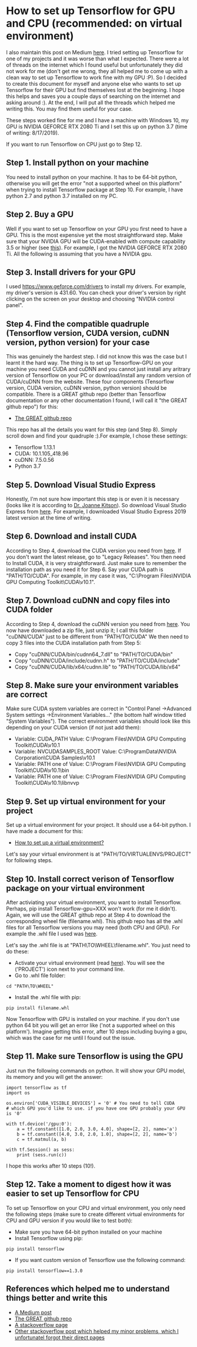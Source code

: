 # How to set up Tensorflow for GPU and CPU (recommended: on virtual environment)
I also maintain this post on Medium [here](https://medium.com/@salixabb/how-to-set-up-tensorflow-for-gpu-and-cpu-on-windows-10-recommended-on-virtual-environment-4fd937944674). I tried setting up Tensorflow for one of my projects and it was worse than what I expected. There were a lot of threads on the internet which I found useful but unfortunately they did not work for me (don't get me wrong, they all helped me to come up with a clean way to set up Tensorflow to work fine with my GPU :P). So I decided to create this document for myself and anyone else who wants to set up Tensorflow for their GPU but find themselves lost at the beginning. I hope this helps and saves you a couple days of searching on the internet and asking around :). At the end, I will put all the threads which helped me writing this. You may find them useful for your case.

These steps worked fine for me and I have a machine with Windows 10, my GPU is NVIDIA GEFORCE RTX 2080 Ti and I set this up on python 3.7 (time of writing: 8/17/2019). 

If you want to run Tensorflow on CPU just go to Step 12.

## Step 1. Install python on your machine 
You need to install python on your machine. It has to be 64-bit python, otherwise you will get the error "not a supported wheel on this platform" when trying to install Tensorflow package at Step 10. For example, I have python 2.7 and python 3.7 installed on my PC.

## Step 2. Buy a GPU
Well if you want to set up Tensorflow on your GPU you first need to have a GPU. This is the most expensive yet the most straightforward step. Make sure that your NVIDIA GPU will be CUDA-enabled with compute capability 3.5 or higher (see [this](https://developer.nvidia.com/cuda-gpus)). For example, I got the NVIDIA GEFORCE RTX 2080 Ti. All the following is assuming that you have a NVIDIA gpu.

## Step 3. Install drivers for your GPU
I used https://www.geforce.com/drivers to install my drivers. For example, my driver's version is 431.60. You can check your driver's version by right clicking on the screen on your desktop and choosing "NVIDIA control panel".

## Step 4. Find the compatible quadruple (Tensorflow version, CUDA version, cuDNN version, python version) for your case
This was genuinely the hardest step. I did not know this was the case but I learnt it the hard way. The thing is to set up Tensorflow-GPU on your machine you need CUDA and cuDNN and you cannot just install any aritrary version of Tensorflow on your PC or download/install any random version of CUDA/cuDNN from the website. These four components (Tensorflow version, CUDA version, cuDNN version, python version) should be compatible. There is a GREAT github repo (better than Tensorflow documentation or any other documentation I found, I will call it "the GREAT github repo") for this:
* [The GREAT github repo](https://github.com/fo40225/Tensorflow-windows-wheel)

This repo has all the details you want for this step (and Step 8). Simply scroll down and find your quadruple :).For example, I chose these settings:

* Tensorflow 1.13.1
* CUDA: 10.1.105_418.96
* cuDNN: 7.5.0.56
* Python 3.7

## Step 5. Download Visual Studio Express
Honestly, I'm not sure how important this step is or even it is necessary (looks like it is according to [Dr. Joanne Kitson](https://towardsdatascience.com/installing-Tensorflow-with-cuda-cudnn-and-gpu-support-on-windows-10-60693e46e781)). So download Visual Studio Express from [here](https://visualstudio.microsoft.com/vs/express/). For example, I downloaded Visual Studio Express 2019 latest version at the time of writing.

## Step 6. Download and install CUDA
According to Step 4, download the CUDA version you need from [here](https://developer.nvidia.com/cuda-downloads). If you don't want the latest release, go to "Legacy Releases". You then need to Install CUDA, it is very straightforward. Just make sure to remember the installation path as you need it for Step 6. Say your CUDA path is "PATH/TO/CUDA". For example, in my case it was, "C:\Program Files\NVIDIA GPU Computing Toolkit\CUDA\v10.1".

## Step 7. Download cuDNN and copy files into CUDA folder
According to Step 4, download the cuDNN version you need from [here](https://developer.nvidia.com/cudnn). You now have downloaded a zip file, just unzip it; I call this folder "cuDNN/CUDA" just to be different from "PATH/TO/CUDA" We then need to copy 3 files into the CUDA installation path from Step 5:

* Copy "cuDNN/CUDA/bin/cudnn64_7.dll" to "PATH/TO/CUDA/bin"
* Copy "cuDNN/CUDA/include/cudnn.h" to "PATH/TO/CUDA/include"
* Copy "cuDNN/CUDA/lib/x64/cudnn.lib" to "PATH/TO/CUDA/lib/x64"

## Step 8. Make sure your environment variables are correct
Make sure CUDA system variables are correct in "Control Panel ->Advanced System settings ->Environment Variables..." (the bottom half window titled "System Variables"). The correct environment variables should look like this depending on your CUDA version (if not just add them):

* Variable: CUDA_PATH   Value:  C:\Program Files\NVIDIA GPU Computing Toolkit\CUDA\v10.1
* Variable: NVCUDASAMPLES_ROOT   Value:  C:\ProgramData\NVIDIA Corporation\CUDA Samples\v10.1
* Variable: PATH   one of Value:  C:\Program Files\NVIDIA GPU Computing Toolkit\CUDA\v10.1\bin
* Variable: PATH   one of Value:  C:\Program Files\NVIDIA GPU Computing Toolkit\CUDA\v10.1\libnvvp

## Step 9. Set up virtual environment for your project
Set up a virtual environment for your project. It should use a 64-bit python. I have made a document for this:

* [How to set up a virtual environment?](https://github.com/SalarAbb/Set-up-virtualenv-for-python)

Let's say your virtual environment is at "PATH/TO/VIRTUALENVS/PROJECT" for following steps.

## Step 10. Install correct verison of Tensorflow package on your virtual environment
After activiating your virtual environment, you want to install Tensorflow. Perhaps, pip install Tensorflow-gpu=XXX won't work (for me it didn't). Again, we will use the GREAT github repo at Step 4 to download the corresponding wheel file (filename.whl). This github repo has all the .whl files for all Tensorflow versions you may need (both CPU and GPU). For example the .whl file I used was [here](https://github.com/fo40225/Tensorflow-windows-wheel/tree/master/1.13.1/py37/GPU/cuda101cudnn75sse2).

Let's say the .whl file is at "PATH\TO\WHEEL\filename.whl". You just need to do these:

* Activate your virtual environment (read [here](https://github.com/SalarAbb/Set-up-virtualenv-for-python)). You will see the ('PROJECT') icon next to your command line.
* Go to .whl file folder:
```
cd "PATH\TO\WHEEL"
```
* Install the .whl file with pip:
```
pip install filename.whl
```
Now Tensorflow with GPU is installed on your machine. if you don't use python 64 bit you will get an error like ('not a supported wheel on this platform'). Imagine getting this error, after 10 steps including buying a gpu, which was the case for me until I found out the issue.

## Step 11. Make sure Tensorflow is using the GPU
Just run the following commands on python. It will show your GPU model, its memory and you will get the answer:
```
import tensorflow as tf
import os

os.environ['CUDA_VISIBLE_DEVICES'] = '0' # You need to tell CUDA
# which GPU you'd like to use. if you have one GPU probably your GPU is '0'

with tf.device('/gpu:0'):
    a = tf.constant([1.0, 2.0, 3.0, 4.0], shape=[2, 2], name='a')
    b = tf.constant([4.0, 3.0, 2.0, 1.0], shape=[2, 2], name='b')
    c = tf.matmul(a, b)

with tf.Session() as sess:
    print (sess.run(c))
```
I hope this works after 10 steps (10!).

## Step 12. Take a moment to digest how it was easier to set up Tensorflow for CPU
To set up Tensorflow on your CPU and virtual environment, you only need the following steps (make sure to create different virtual environments for CPU and GPU version if you would like to test both):
* Make sure you have 64-bit python installed on your machine
* Install Tensorflow using pip:
```
pip install tensorflow
```
* If you want custom version of Tensorflow use the following command:
```
pip install tensorflow==1.3.0
```


## References which helped me to understand things better and write this
* [A Medium post](https://towardsdatascience.com/installing-Tensorflow-with-cuda-cudnn-and-gpu-support-on-windows-10-60693e46e781)
* [The GREAT github repo](https://github.com/fo40225/Tensorflow-windows-wheel)
* [A stackoverflow page](https://stackoverflow.com/questions/45316569/how-to-install-Tensorflow-on-python-2-7-on-windows)
* [Other stackoverflow post which helped my minor problems, which I unfortunatel forgot their direct pages](https://stackoverflow.com)

